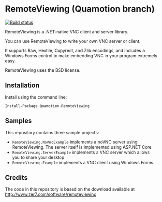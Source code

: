 # RemoteViewing (Quamotion branch)
[![Build status](https://ci.appveyor.com/api/projects/status/cglx3gjok6a8w6mv?svg=true)](https://ci.appveyor.com/project/qmfrederik/remoteviewing)

RemoteViewing is a .NET-native VNC client and server library.

You can use RemoteViewing to write your own VNC server or client.

It supports Raw, Hextile, Copyrect, and Zlib encodings, and includes a Windows Forms control to make embedding VNC in your program extremely easy.

RemoteViewing uses the BSD license.

## Installation

Install using the command line:

```
Install-Package Quamotion.RemoteViewing
```

## Samples

This repository contains three sample projects:

- `RemoteViewing.NoVncExample` implements a noVNC server using RemoteViewing. The server itself is implemented using ASP.NET Core
- `RemoteViewing.ServerExample` implements a VNC server which allows you to share your desktop
- `RemoteViewing.Example` implements a VNC client using Windows Forms.

## Credits
The code in this repository is based on the download available at
http://www.zer7.com/software/remoteviewing
